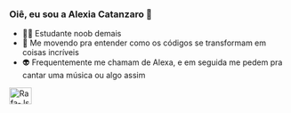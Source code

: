  ### Oiê, eu sou a Alexia Catanzaro 🧠 



- 🐱‍👤 Estudante noob demais
- 🔮 Me movendo pra entender como os códigos se transformam em coisas incríveis 
- 👽 Frequentemente me chamam de Alexa, e em seguida me pedem pra cantar uma música ou algo assim


<div/>
<img align="center" alt="Rafa-Js" height="30" width="40"   <img src="https://cdn.jsdelivr.net/gh/devicons/devicon/icons/java/java-plain-wordmark.svg" />
          
          
     
          
                
          
            

          
          
